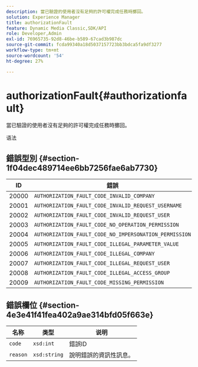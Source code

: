 ```yaml
---
description: 當已驗證的使用者沒有足夠的許可權完成任務時擲回。
solution: Experience Manager
title: authorizationFault
feature: Dynamic Media Classic,SDK/API
role: Developer,Admin
exl-id: 76965735-92d8-46be-b589-67cad3b987dc
source-git-commit: fcda99340a18d5037157723bb3bdca5fa9df3277
workflow-type: tm+mt
source-wordcount: '54'
ht-degree: 27%

---
```


# authorizationFault{#authorizationfault}

當已驗證的使用者沒有足夠的許可權完成任務時擲回。

语法

## 錯誤型別 {#section-1f04dec489714ee6bb7256fae6ab7730}

| ID | 錯誤 |
|---|---|
| 20000 | `AUTHORIZATION_FAULT_CODE_INVALID_COMPANY` |
| 20001 | `AUTHORIZATION_FAULT_CODE_INVALID_REQUEST_USERNAME` |
| 20002 | `AUTHORIZATION_FAULT_CODE_INVALID_REQUEST_USER` |
| 20003 | `AUTHORIZATION_FAULT_CODE_NO_OPERATION_PERMISSION` |
| 20004 | `AUTHORIZATION_FAULT_CODE_NO_IMPERSONATION_PERMISSION` |
| 20005 | `AUTHORIZATION_FAULT_CODE_ILLEGAL_PARAMETER_VALUE` |
| 20006 | `AUTHORIZATION_FAULT_CODE_ILLEGAL_COMPANY` |
| 20007 | `AUTHORIZATION_FAULT_CODE_ILLEGAL_REQUEST_USER` |
| 20008 | `AUTHORIZATION_FAULT_CODE_ILLEGAL_ACCESS_GROUP` |
| 20009 | `AUTHORIZATION_FAULT_CODE_MISSING_PERMISSION` |

## 錯誤欄位 {#section-4e3e41f41fea402a9ae314bfd05f663e}

| 名称 | 类型 | 说明 |
|---|---|---|
| `code` | `xsd:int` | 錯誤ID |
| `reason` | `xsd:string` | 說明錯誤的資訊性訊息。 |
